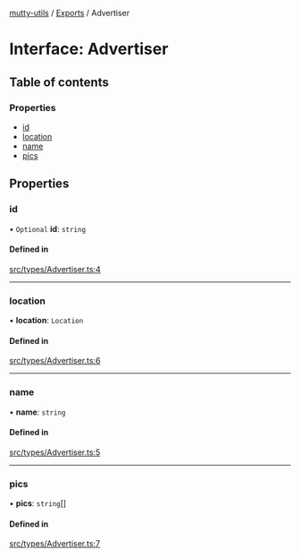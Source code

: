 [mutty-utils](../README.md) / [Exports](../modules.md) / Advertiser

# Interface: Advertiser

## Table of contents

### Properties

- [id](Advertiser.md#id)
- [location](Advertiser.md#location)
- [name](Advertiser.md#name)
- [pics](Advertiser.md#pics)

## Properties

### id

• `Optional` **id**: `string`

#### Defined in

[src/types/Advertiser.ts:4](https://github.com/jonlaing/mutty-utils/blob/3ab5f76/src/types/Advertiser.ts#L4)

___

### location

• **location**: `Location`

#### Defined in

[src/types/Advertiser.ts:6](https://github.com/jonlaing/mutty-utils/blob/3ab5f76/src/types/Advertiser.ts#L6)

___

### name

• **name**: `string`

#### Defined in

[src/types/Advertiser.ts:5](https://github.com/jonlaing/mutty-utils/blob/3ab5f76/src/types/Advertiser.ts#L5)

___

### pics

• **pics**: `string`[]

#### Defined in

[src/types/Advertiser.ts:7](https://github.com/jonlaing/mutty-utils/blob/3ab5f76/src/types/Advertiser.ts#L7)
